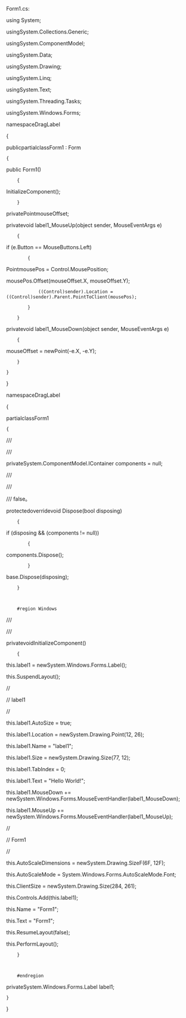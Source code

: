 Form1.cs:

 

using System;

usingSystem.Collections.Generic;

usingSystem.ComponentModel;

usingSystem.Data;

usingSystem.Drawing;

usingSystem.Linq;

usingSystem.Text;

usingSystem.Threading.Tasks;

usingSystem.Windows.Forms;

 

namespaceDragLabel

{

publicpartialclassForm1 : Form

    {

public Form1()

        {

InitializeComponent();

        }

 

privatePointmouseOffset;

 

 

privatevoid label1_MouseUp(object sender, MouseEventArgs e)

        {

if (e.Button == MouseButtons.Left)

            {

PointmousePos = Control.MousePosition;

mousePos.Offset(mouseOffset.X, mouseOffset.Y);

                ((Control)sender).Location = ((Control)sender).Parent.PointToClient(mousePos);

            }

        }

 

privatevoid label1_MouseDown(object sender, MouseEventArgs e)

        {

mouseOffset = newPoint(-e.X, -e.Y);

        }

    }

}

 

namespaceDragLabel

{

partialclassForm1

    {

///<summary>

///</summary>

privateSystem.ComponentModel.IContainer components = null;

 

///<summary>

///</summary>

///<param name="disposing"> false。</param>

protectedoverridevoid Dispose(bool disposing)

        {

if (disposing && (components != null))

            {

components.Dispose();

            }

base.Dispose(disposing);

        }

 

        #region Windows 

 

///<summary>


///</summary>

privatevoidInitializeComponent()

        {

this.label1 = newSystem.Windows.Forms.Label();

this.SuspendLayout();

//

// label1

//

this.label1.AutoSize = true;

this.label1.Location = newSystem.Drawing.Point(12, 26);

this.label1.Name = "label1";

this.label1.Size = newSystem.Drawing.Size(77, 12);

this.label1.TabIndex = 0;

this.label1.Text = "Hello World!";

this.label1.MouseDown += newSystem.Windows.Forms.MouseEventHandler(label1_MouseDown);

this.label1.MouseUp += newSystem.Windows.Forms.MouseEventHandler(label1_MouseUp);

 

//

// Form1

//

this.AutoScaleDimensions = newSystem.Drawing.SizeF(6F, 12F);

this.AutoScaleMode = System.Windows.Forms.AutoScaleMode.Font;

this.ClientSize = newSystem.Drawing.Size(284, 261);

this.Controls.Add(this.label1);

this.Name = "Form1";

this.Text = "Form1";

this.ResumeLayout(false);

this.PerformLayout();

 

        }

 

        #endregion

 

privateSystem.Windows.Forms.Label label1;

 

    }

}
